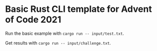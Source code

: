 # Basic Rust CLI template for Advent of Code 2021

Run the basic example with `cargo run -- input/test.txt`.

Get results with `cargo run -- input/challenge.txt`.
